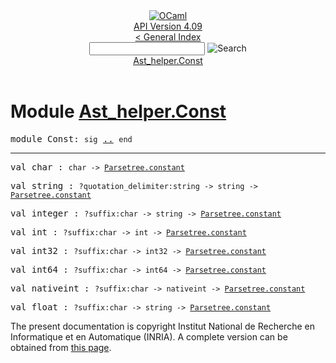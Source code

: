<!-- ((! set title API !)) ((! set documentation !)) ((! set api !)) ((! set nobreadcrumb !)) -->
<div class="api"><header><nav class="toc brand"><a class="brand" href="https://ocaml.org/"><img src="colour-logo-gray.svg" class="svg" alt="OCaml"></a></nav><nav class="toc"><div class="toc_version"><a href="/docs" id="version-select">API Version 4.09</a></div><a href="index.html">&lt; General Index</a><div class="api_search"><input type="text" name="apisearch" id="api_search" oninput="mySearch(false);" onkeypress="this.oninput();" onclick="this.oninput();" onpaste="this.oninput();">
<img src="search_icon.svg" alt="Search" class="svg" onclick="mySearch(false)"></div>
<div id="search_results"></div><div class="toc_title"><a href="#top">Ast_helper.Const</a></div><ul></ul></nav></header>

<h1>Module <a href="type_Ast_helper.Const.html">Ast_helper.Const</a></h1>

<pre><span id="MODULEConst"><span class="keyword">module</span> Const</span>: <code class="code"><span class="keyword">sig</span></code> <a href="Ast_helper.Const.html">..</a> <code class="code"><span class="keyword">end</span></code></pre><hr width="100%">

<pre><span id="VALchar"><span class="keyword">val</span> char</span> : <code class="type">char -&gt; <a href="Parsetree.html#TYPEconstant">Parsetree.constant</a></code></pre>
<pre><span id="VALstring"><span class="keyword">val</span> string</span> : <code class="type">?quotation_delimiter:string -&gt; string -&gt; <a href="Parsetree.html#TYPEconstant">Parsetree.constant</a></code></pre>
<pre><span id="VALinteger"><span class="keyword">val</span> integer</span> : <code class="type">?suffix:char -&gt; string -&gt; <a href="Parsetree.html#TYPEconstant">Parsetree.constant</a></code></pre>
<pre><span id="VALint"><span class="keyword">val</span> int</span> : <code class="type">?suffix:char -&gt; int -&gt; <a href="Parsetree.html#TYPEconstant">Parsetree.constant</a></code></pre>
<pre><span id="VALint32"><span class="keyword">val</span> int32</span> : <code class="type">?suffix:char -&gt; int32 -&gt; <a href="Parsetree.html#TYPEconstant">Parsetree.constant</a></code></pre>
<pre><span id="VALint64"><span class="keyword">val</span> int64</span> : <code class="type">?suffix:char -&gt; int64 -&gt; <a href="Parsetree.html#TYPEconstant">Parsetree.constant</a></code></pre>
<pre><span id="VALnativeint"><span class="keyword">val</span> nativeint</span> : <code class="type">?suffix:char -&gt; nativeint -&gt; <a href="Parsetree.html#TYPEconstant">Parsetree.constant</a></code></pre>
<pre><span id="VALfloat"><span class="keyword">val</span> float</span> : <code class="type">?suffix:char -&gt; string -&gt; <a href="Parsetree.html#TYPEconstant">Parsetree.constant</a></code></pre>
<div class="copyright">The present documentation is copyright Institut National de Recherche en Informatique et en Automatique (INRIA). A complete version can be obtained from <a href="http://caml.inria.fr/pub/docs/manual-ocaml/">this page</a>.</div></div>